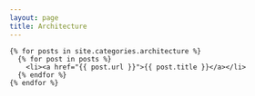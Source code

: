 ```yaml
---
layout: page
title: Architecture
---
```


    {% for posts in site.categories.architecture %}
      {% for post in posts %}
        <li><a href="{{ post.url }}">{{ post.title }}</a></li>
      {% endfor %}
    {% endfor %}


